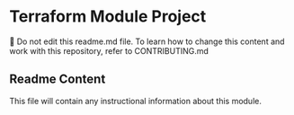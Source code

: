 # Terraform Module Project

:no_entry_sign: Do not edit this readme.md file. To learn how to change this content and work with this repository, refer to CONTRIBUTING.md

## Readme Content

This file will contain any instructional information about this module.
